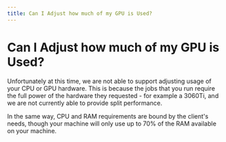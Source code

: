 ```yaml
---
title: Can I Adjust how much of my GPU is Used?
---
```


# Can I Adjust how much of my GPU is Used?

Unfortunately at this time, we are not able to support adjusting usage of your CPU or GPU hardware. This is because the jobs that you run require the full power of the hardware they requested - for example a 3060Ti, and we are not currently able to provide split performance.

In the same way, CPU and RAM requirements are bound by the client's needs, though your machine will only use up to 70% of the RAM available on your machine.

